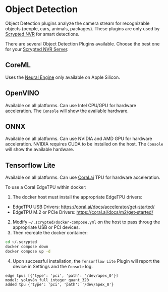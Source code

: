 # Object Detection

Object Detection plugins analyze the camera stream for recognizable objects (people, cars, animals, packages). These plugins are only used by [Scrypted NVR](/scrypted-nvr/) for smart detections.

There are several Object Detection Plugins available. Choose the best one for your [Scrypted NVR Server](/server-hardware).

## CoreML

Uses the [Neural Engine](https://www.makeuseof.com/what-is-a-neural-engine-how-does-it-work/) only available on Apple Silicon.

## OpenVINO

Available on all platforms. Can use Intel CPU/GPU for hardware acceleration. The `Console` will show the available hardware.

## ONNX

Available on all platforms. Can use NVIDIA and AMD GPU for hardware acceleration. NVIDIA requires CUDA to be installed on the host. The `Console` will show the available hardware.

## Tensorflow Lite

Available on all platforms. Can use [Coral.ai](https://coral.ai) TPU for hardware acceleration.

To use a Coral EdgeTPU within docker:

1. The docker host must install the appropriate EdgeTPU drivers:
  * EdgeTPU USB Drivers: https://coral.ai/docs/accelerator/get-started/
  * EdgeTPU M.2 or PCIe Drivers: https://coral.ai/docs/m2/get-started/
2. Modify `~/.scrypted/docker-compose.yml` on the host to pass throug the appropriate USB or PCI devices.
3. Then recreate the docker container:
```sh
cd ~/.scrypted
docker compose down
docker compose up -d
```
4. Upon successful installation, the `Tensorflow Lite` Plugin will report the device in Settings and the `Console` log.
```
edge tpus [{'type': 'pci', 'path': '/dev/apex_0'}]
model: yolov8n_full_integer_quant_320
added tpu {'type': 'pci', 'path': '/dev/apex_0'}
```
